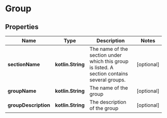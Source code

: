 
# Group

## Properties
Name | Type | Description | Notes
------------ | ------------- | ------------- | -------------
**sectionName** | **kotlin.String** | The name of the section under which this group is listed. A section contains several groups.  |  [optional]
**groupName** | **kotlin.String** | The name of the group  |  [optional]
**groupDescription** | **kotlin.String** | The description of the group  |  [optional]



